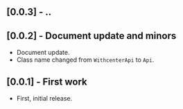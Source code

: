 ## [0.0.3] - ..

## [0.0.2] - Document update and minors

- Document update.
- Class name changed from `WithcenterApi` to `Api`.

## [0.0.1] - First work

- First, initial release.
